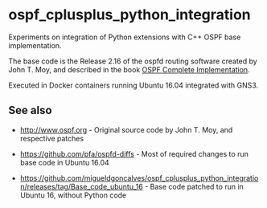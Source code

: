 # ospf_cplusplus_python_integration
Experiments on integration of Python extensions with C++ OSPF base implementation.

The base code is the Release 2.16 of the ospfd routing software created by John T. Moy, and described in the book [OSPF Complete Implementation](https://dl.acm.org/doi/book/10.5555/1481642).

Executed in Docker containers running Ubuntu 16.04 integrated with GNS3.

## See also

* <http://www.ospf.org> - Original source code by John T. Moy, and respective patches

* <https://github.com/pfa/ospfd-diffs> - Most of required changes to run base code in Ubuntu 16.04

* <https://github.com/migueldgoncalves/ospf_cplusplus_python_integration/releases/tag/Base_code_ubuntu_16> - Base code patched to run in Ubuntu 16, without Python code